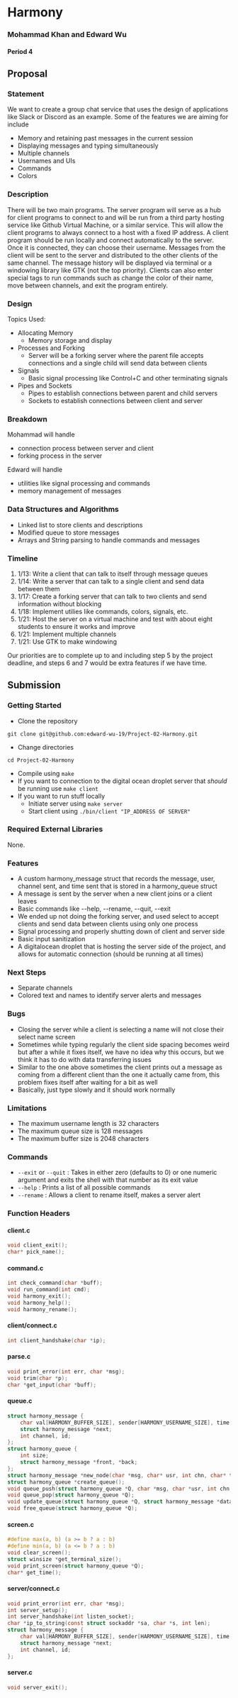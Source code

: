 # Harmony

### Mohammad Khan and Edward Wu
#### Period 4

## Proposal
### Statement
We want to create a group chat service that uses the design of applications like Slack or Discord as an example. Some of the features we are aiming for include
- Memory and retaining past messages in the current session
- Displaying messages and typing simultaneously
- Multiple channels
- Usernames and UIs
- Commands
- Colors

### Description
There will be two main programs. The server program will serve as a hub for client programs to connect to and will be run from a third party hosting service like Github Virtual Machine, or a similar service. This will allow the client programs to always connect to a host with a fixed IP address. A client program should be run locally and connect automatically to the server. Once it is connected, they can choose their username. Messages from the client will be sent to the server and distributed to the other clients of the same channel. The message history will be displayed via terminal or a windowing library like GTK (not the top priority). Clients can also enter special tags to run commands such as change the color of their name, move between channels, and exit the program entirely.

### Design
Topics Used:
- Allocating Memory
    - Memory storage and display
- Processes and Forking
    - Server will be a forking server where the parent file accepts connections and a single child will send data between clients
- Signals
    - Basic signal processing like Control+C and other terminating signals
- Pipes and Sockets
    - Pipes to establish connections between parent and child servers
    - Sockets to establish connections between client and server

### Breakdown
Mohammad will handle
- connection process between server and client
- forking process in the server

Edward will handle
- utilities like signal processing and commands
- memory management of messages

### Data Structures and Algorithms
- Linked list to store clients and descriptions
- Modified queue to store messages
- Arrays and String parsing to handle commands and messages

### Timeline
1. 1/13: Write a client that can talk to itself through message queues
2. 1/14: Write a server that can talk to a single client and send data between them
3. 1/17: Create a forking server that can talk to two clients and send information without blocking
4. 1/18: Implement utilies like commands, colors, signals, etc.
5. 1/21: Host the server on a virtual machine and test with about eight students to ensure it works and improve
6. 1/21: Implement multiple channels
7. 1/21: Use GTK to make windowing

Our priorities are to complete up to and including step 5 by the project deadline, and steps 6 and 7 would be extra features if we have time.

## Submission
### Getting Started
- Clone the repository
```
git clone git@github.com:edward-wu-19/Project-02-Harmony.git
```
- Change directories
```
cd Project-02-Harmony
```
- Compile using `make`
- If you want to connection to the digital ocean droplet server that _should_ be running use `make client`
- If you want to run stuff locally
    - Initiate server using `make server`
    - Start client using `./bin/client "IP_ADDRESS OF SERVER"`

### Required External Libraries
None.

### Features
- A custom harmony_message struct that records the message, user, channel sent, and time sent that is stored in a harmony_queue struct
- A message is sent by the server when a new client joins or a client leaves
- Basic commands like --help, --rename, --quit, --exit
- We ended up not doing the forking server, and used select to accept clients and send data between clients using only one process
- Signal processing and properly shutting down of client and server side
- Basic input sanitization
- A digitalocean droplet that is hosting the server side of the project, and allows for automatic connection (should be running at all times)

### Next Steps
- Separate channels
- Colored text and names to identify server alerts and messages

### Bugs
- Closing the server while a client is selecting a name will not close their select name screen
- Sometimes while typing regularly the client side spacing becomes weird but after a while it fixes itself, we have no idea why this occurs, but we think it has to do with data transferring issues
- Similar to the one above sometimes the client prints out a message as coming from a different client than the one it actually came from, this problem fixes itself after waiting for a bit as well
- Basically, just type slowly and it should work normally

### Limitations
- The maximum username length is 32 characters
- The maximum queue size is 128 messages
- The maximum buffer size is 2048 characters

### Commands
- `--exit` or `--quit` : Takes in either zero (defaults to 0) or one numeric argument and exits the shell with that number as its exit value
- `--help` : Prints a list of all possible commands
- `--rename` : Allows a client to rename itself, makes a server alert

### Function Headers

#### client.c
```c
void client_exit();
char* pick_name();
```

#### command.c
```c
int check_command(char *buff);
void run_command(int cmd);
void harmony_exit();
void harmony_help();
void harmony_rename();
```

#### client/connect.c
```c
int client_handshake(char *ip);
```

#### parse.c
```c
void print_error(int err, char *msg);
void trim(char *p);
char *get_input(char *buff);
```

#### queue.c
```c
struct harmony_message {
    char val[HARMONY_BUFFER_SIZE], sender[HARMONY_USERNAME_SIZE], time[HARMONY_USERNAME_SIZE];
    struct harmony_message *next;
    int channel, id;
};
struct harmony_queue {
    int size;
    struct harmony_message *front, *back;
};
struct harmony_message *new_node(char *msg, char* usr, int chn, char* time, int id);
struct harmony_queue *create_queue();
void queue_push(struct harmony_queue *Q, char *msg, char *usr, int chn, int id);
void queue_pop(struct harmony_queue *Q);
void update_queue(struct harmony_queue *Q, struct harmony_message *data);
void free_queue(struct harmony_queue *Q);
```

#### screen.c
```c
#define max(a, b) (a >= b ? a : b)
#define min(a, b) (a <= b ? a : b)
void clear_screen();
struct winsize *get_terminal_size();
void print_screen(struct harmony_queue *Q);
char* get_time();
```

#### server/connect.c
```c
void print_error(int err, char *msg);
int server_setup();
int server_handshake(int listen_socket);
char *ip_to_string(const struct sockaddr *sa, char *s, int len);
struct harmony_message {
    char val[HARMONY_BUFFER_SIZE], sender[HARMONY_USERNAME_SIZE], time[HARMONY_USERNAME_SIZE];
    struct harmony_message *next;
    int channel, id;
};
```

#### server.c
```c
void server_exit();
```
